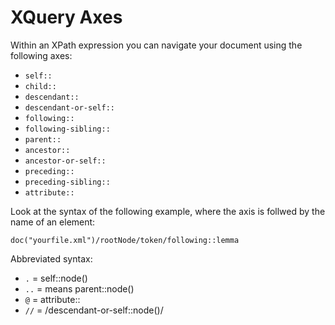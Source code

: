 # XQuery Axes

Within an XPath expression you can navigate your document using the following axes:

* `self::`
* `child::`
* `descendant::`
* `descendant-or-self::`
* `following::`
* `following-sibling::`
* `parent::`
* `ancestor::`
* `ancestor-or-self::`
* `preceding::`
* `preceding-sibling::`
* `attribute::`

Look at the syntax of the following example, where the axis is follwed by the name of an element:

`doc("yourfile.xml")/rootNode/token/following::lemma`

Abbreviated syntax:

* `.`  = self::node()
* `..` = means parent::node()
* `@`  = attribute::
* `//` = /descendant-or-self::node()/
